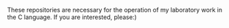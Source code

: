 These repositories are necessary for the operation of my laboratory work in the C language. If you are interested, please:)

